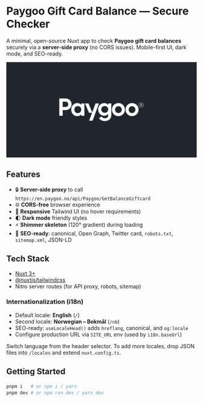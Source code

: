 # Paygoo Gift Card Balance — Secure Checker

A minimal, open-source Nuxt app to check **Paygoo gift card balances** securely via a **server-side proxy** (no CORS issues). Mobile-first UI, dark mode, and SEO-ready.

![Social Card](/public/social-card.png)

## Features

- 🔒 **Server-side proxy** to call `https://en.paygoo.no/api/Paygoo/GetBalanceGiftcard`
- 🌐 **CORS-free** browser experience
- 📱 **Responsive** Tailwind UI (no hover requirements)
- 🌓 **Dark mode** friendly styles
- ⚡ **Shimmer skeleton** (120° gradient) during loading
- 🔎 **SEO-ready**: canonical, Open Graph, Twitter card, `robots.txt`, `sitemap.xml`, JSON-LD

## Tech Stack

- [Nuxt 3+](https://nuxt.com/)
- [@nuxtjs/tailwindcss](https://tailwindcss.com/)
- Nitro server routes (for API proxy, robots, sitemap)

### Internationalization (i18n)

- Default locale: **English** (`/`)
- Second locale: **Norwegian – Bokmål** (`/nb`)
- SEO-ready: `useLocaleHead()` adds `hreflang`, canonical, and `og:locale`
- Configure production URL via `SITE_URL` env (used by `i18n.baseUrl`)

Switch language from the header selector. To add more locales, drop JSON files into `/locales` and extend `nuxt.config.ts`.

## Getting Started

```bash
pnpm i   # or npm i / yarn
pnpm dev # or npm run dev / yarn dev
```
